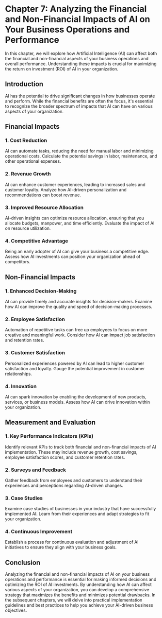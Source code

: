 Chapter 7: Analyzing the Financial and Non-Financial Impacts of AI on Your Business Operations and Performance
==============================================================================================================

In this chapter, we will explore how Artificial Intelligence (AI) can affect both the financial and non-financial aspects of your business operations and overall performance. Understanding these impacts is crucial for maximizing the return on investment (ROI) of AI in your organization.

Introduction
------------

AI has the potential to drive significant changes in how businesses operate and perform. While the financial benefits are often the focus, it's essential to recognize the broader spectrum of impacts that AI can have on various aspects of your organization.

Financial Impacts
-----------------

### 1. Cost Reduction

AI can automate tasks, reducing the need for manual labor and minimizing operational costs. Calculate the potential savings in labor, maintenance, and other operational expenses.

### 2. Revenue Growth

AI can enhance customer experiences, leading to increased sales and customer loyalty. Analyze how AI-driven personalization and recommendations can boost revenue.

### 3. Improved Resource Allocation

AI-driven insights can optimize resource allocation, ensuring that you allocate budgets, manpower, and time efficiently. Evaluate the impact of AI on resource utilization.

### 4. Competitive Advantage

Being an early adopter of AI can give your business a competitive edge. Assess how AI investments can position your organization ahead of competitors.

Non-Financial Impacts
---------------------

### 1. Enhanced Decision-Making

AI can provide timely and accurate insights for decision-makers. Examine how AI can improve the quality and speed of decision-making processes.

### 2. Employee Satisfaction

Automation of repetitive tasks can free up employees to focus on more creative and meaningful work. Consider how AI can impact job satisfaction and retention rates.

### 3. Customer Satisfaction

Personalized experiences powered by AI can lead to higher customer satisfaction and loyalty. Gauge the potential improvement in customer relationships.

### 4. Innovation

AI can spark innovation by enabling the development of new products, services, or business models. Assess how AI can drive innovation within your organization.

Measurement and Evaluation
--------------------------

### 1. Key Performance Indicators (KPIs)

Identify relevant KPIs to track both financial and non-financial impacts of AI implementation. These may include revenue growth, cost savings, employee satisfaction scores, and customer retention rates.

### 2. Surveys and Feedback

Gather feedback from employees and customers to understand their experiences and perceptions regarding AI-driven changes.

### 3. Case Studies

Examine case studies of businesses in your industry that have successfully implemented AI. Learn from their experiences and adapt strategies to fit your organization.

### 4. Continuous Improvement

Establish a process for continuous evaluation and adjustment of AI initiatives to ensure they align with your business goals.

Conclusion
----------

Analyzing the financial and non-financial impacts of AI on your business operations and performance is essential for making informed decisions and optimizing the ROI of AI investments. By understanding how AI can affect various aspects of your organization, you can develop a comprehensive strategy that maximizes the benefits and minimizes potential drawbacks. In the subsequent chapters, we will delve into practical implementation guidelines and best practices to help you achieve your AI-driven business objectives.
